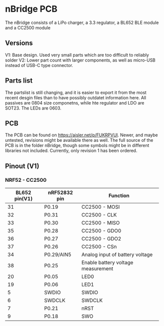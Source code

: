 # nBridge PCB

The nBridge consists of a LiPo charger, a 3.3 regulator, a BL652 BLE module and a CC2500 module

## Versions
V1: Base design. Used very small parts which are too difficult to reliably solder
V2: Lower part count with larger components, as well as micro-USB instead of USB-C type connector.

## Parts list
The partslist is still changing, and it is easier to export it from the most recent desgin files than to have possibly outdatet information here. All passives are 0804 size componetns, while hte regulator and LDO are SOT23. The LEDs are 0603. 


## PCB 
The PCB can be found on https://aisler.net/p/FUKRPVUI. Newer, and maybe untested, revisions might be available there as well. The full source of the PCB is in the folder nBridge, though some symbols might be in different libraries not included. Currently, only revision 1 has been ordered.

## Pinout (V1)
### NRF52 - CC2500
| BL652 pin(V1) | nRF52832 pin | Function | 
|----|-|-----|
| 31 | P0.19 | CC2500 - MOSI | 
| 32 | P0.31 | CC2500 - CLK |
| 33 | P0.30 | CC2500 - MISO |
| 35 | P0.28 | CC2500 - GDO0 |
| 36 | P0.27 | CC2500 - GDO2 |
| 37 | P0.26 | CC2500 - CSn |
| 34 | P0.29/AIN5 | Analog input of battery voltage |
| 38 | P0.25 | Enable battery voltage measurement |
| 20 | P0.05 | LED0 |
| 19 | P0.06 | LED1 |
| 5  | SWDIO | SWDIO |
| 6  | SWDCLK | SWDCLK |
| 7  | P0.21 | nRST |
| 9  | P0.18 | SWO |


